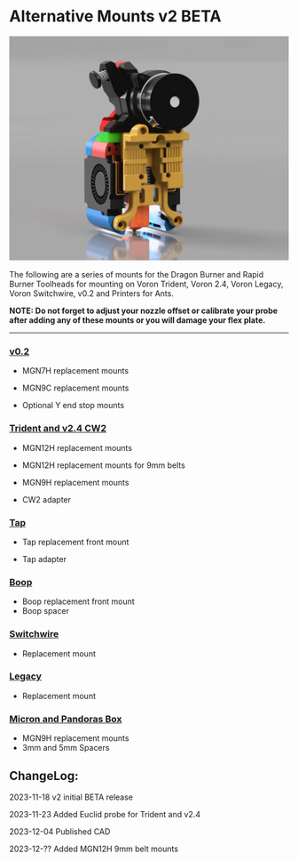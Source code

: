 # Alternative Mounts v2 BETA

![](images/animated.gif)

The following are a series of mounts for the Dragon Burner and Rapid Burner Toolheads for mounting on Voron Trident, Voron 2.4, Voron Legacy, Voron Switchwire, v0.2 and Printers for Ants.

**NOTE: Do not forget to adjust your nozzle offset or calibrate your probe after adding any of these mounts or you will damage your flex plate.**

---

### [v0.2](Modified_Mounts/v0.2)

- MGN7H replacement mounts

- MGN9C replacement mounts

- Optional Y end stop mounts

### [Trident and v2.4 CW2](Modified_Mounts/V1_V2)

- MGN12H replacement mounts

- MGN12H replacement mounts for 9mm belts

- MGN9H replacement mounts

- CW2 adapter

### [Tap](Modified_Mounts/Tap)

- Tap replacement front mount

- Tap adapter

### [Boop](Modified_Mounts/Boop)

- Boop replacement front mount
- Boop spacer

### [Switchwire](Modified_Mounts/Switchwire)

- Replacement mount

### [Legacy](Modified_Mounts/Legacy)

- Replacement mount

### [Micron and Pandoras Box](Modified_Mounts/Micron_Pandora)

- MGN9H replacement mounts
- 3mm and 5mm Spacers

## ChangeLog:

2023-11-18 v2 initial BETA release

2023-11-23 Added Euclid probe for Trident and v2.4

2023-12-04 Published CAD

2023-12-?? Added MGN12H 9mm belt mounts
